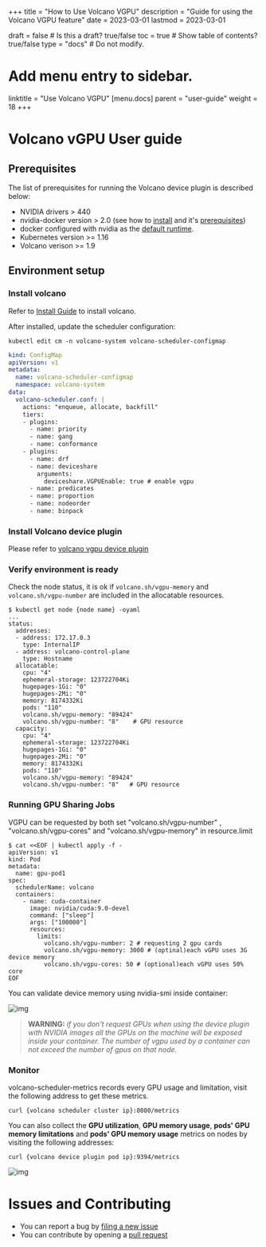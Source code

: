 +++
title = "How to Use Volcano VGPU"
description = "Guide for using the Volcano VGPU feature"
date = 2023-03-01
lastmod = 2023-03-01

draft = false  # Is this a draft? true/false
toc = true  # Show table of contents? true/false
type = "docs"  # Do not modify.

# Add menu entry to sidebar.
linktitle = "Use Volcano VGPU"
[menu.docs]
  parent = "user-guide"
  weight = 18
+++

# Volcano vGPU User guide

## Prerequisites

The list of prerequisites for running the Volcano device plugin is described below:
* NVIDIA drivers > 440
* nvidia-docker version > 2.0 (see how to [install](https://github.com/NVIDIA/nvidia-docker) and it's [prerequisites](https://github.com/nvidia/nvidia-docker/wiki/Installation-\(version-2.0\)#prerequisites))
* docker configured with nvidia as the [default runtime](https://github.com/NVIDIA/nvidia-docker/wiki/Advanced-topics#default-runtime).
* Kubernetes version >= 1.16
* Volcano verison >= 1.9

## Environment setup

### Install volcano

Refer to [Install Guide](../../installer/README.md) to install volcano.

After installed, update the scheduler configuration:

```shell script
kubectl edit cm -n volcano-system volcano-scheduler-configmap
```

```yaml
kind: ConfigMap
apiVersion: v1
metadata:
  name: volcano-scheduler-configmap
  namespace: volcano-system
data:
  volcano-scheduler.conf: |
    actions: "enqueue, allocate, backfill"
    tiers:
    - plugins:
      - name: priority
      - name: gang
      - name: conformance
    - plugins:
      - name: drf
      - name: deviceshare
        arguments:
          deviceshare.VGPUEnable: true # enable vgpu
      - name: predicates
      - name: proportion
      - name: nodeorder
      - name: binpack
```

### Install Volcano device plugin

Please refer to [volcano vgpu device plugin](https://github.com/Project-HAMi/volcano-vgpu-device-plugin?tab=readme-ov-file#enabling-gpu-support-in-kubernetes)

### Verify environment is ready

Check the node status, it is ok if `volcano.sh/vgpu-memory` and `volcano.sh/vgpu-number` are included in the allocatable resources.

```shell script
$ kubectl get node {node name} -oyaml
...
status:
  addresses:
  - address: 172.17.0.3
    type: InternalIP
  - address: volcano-control-plane
    type: Hostname
  allocatable:
    cpu: "4"
    ephemeral-storage: 123722704Ki
    hugepages-1Gi: "0"
    hugepages-2Mi: "0"
    memory: 8174332Ki
    pods: "110"
    volcano.sh/vgpu-memory: "89424"
    volcano.sh/vgpu-number: "8"    # GPU resource
  capacity:
    cpu: "4"
    ephemeral-storage: 123722704Ki
    hugepages-1Gi: "0"
    hugepages-2Mi: "0"
    memory: 8174332Ki
    pods: "110"
    volcano.sh/vgpu-memory: "89424"
    volcano.sh/vgpu-number: "8"   # GPU resource
```

### Running GPU Sharing Jobs

VGPU can be requested by both set "volcano.sh/vgpu-number" , "volcano.sh/vgpu-cores" and "volcano.sh/vgpu-memory" in resource.limit

```shell script
$ cat <<EOF | kubectl apply -f -
apiVersion: v1
kind: Pod
metadata:
  name: gpu-pod1
spec:
  schedulerName: volcano
  containers:
    - name: cuda-container
      image: nvidia/cuda:9.0-devel
      command: ["sleep"]
      args: ["100000"]
      resources:
        limits:
          volcano.sh/vgpu-number: 2 # requesting 2 gpu cards
          volcano.sh/vgpu-memory: 3000 # (optinal)each vGPU uses 3G device memory
          volcano.sh/vgpu-cores: 50 # (optional)each vGPU uses 50% core  
EOF
```

You can validate device memory using nvidia-smi inside container:

![img](https://github.com/Project-HAMi/volcano-vgpu-device-plugin/blob/main/doc/hard_limit.jpg)

> **WARNING:** *if you don't request GPUs when using the device plugin with NVIDIA images all
> the GPUs on the machine will be exposed inside your container.
> The number of vgpu used by a container can not exceed the number of gpus on that node.*

### Monitor

volcano-scheduler-metrics records every GPU usage and limitation, visit the following address to get these metrics.

```
curl {volcano scheduler cluster ip}:8080/metrics
```

You can also collect the **GPU utilization**, **GPU memory usage**, **pods' GPU memory limitations** and **pods' GPU memory usage** metrics on nodes by visiting the following addresses:

```
curl {volcano device plugin pod ip}:9394/metrics
```
![img](https://github.com/Project-HAMi/volcano-vgpu-device-plugin/blob/main/doc/vgpu_device_plugin_metrics.png)

# Issues and Contributing

* You can report a bug by [filing a new issue](https://github.com/volcano-sh/volcano/issues)
* You can contribute by opening a [pull request](https://help.github.com/articles/using-pull-requests/)